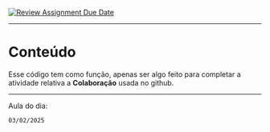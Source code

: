 [![Review Assignment Due Date](https://classroom.github.com/assets/deadline-readme-button-22041afd0340ce965d47ae6ef1cefeee28c7c493a6346c4f15d667ab976d596c.svg)](https://classroom.github.com/a/_rYocbIk)

___
# Conteúdo

  Esse código tem como função, apenas ser algo feito para completar a atividade relativa a **Colaboração** usada no github.
___

Aula do dia:
```
03/02/2025
```

